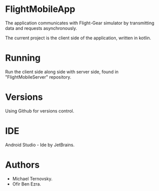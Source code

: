 # FlightMobileApp
The application communicates with Flight-Gear simulator by transmitting data and requests asynchronously.

The current project is the client side of the application, written in kotlin.

# Running
Run the client side along side with server side, found in "FlightMobileServer" repository.

# Versions
Using Github for versions control.

# IDE
Android Studio - Ide by JetBrains.

# Authors
- Michael Ternovsky.
- Ofir Ben Ezra.

